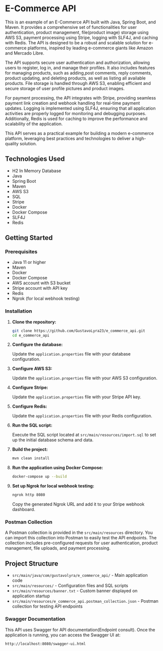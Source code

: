# E-Commerce API

This is an example of an E-Commerce API built with Java, Spring Boot, and Maven. It provides a comprehensive set of functionalities for user authentication, product management, file(product image) storage using AWS S3, payment processing using Stripe, logging with SLF4J, and caching with Redis. The API is designed to be a robust and scalable solution for e-commerce platforms, inspired by leading e-commerce giants like Amazon and Mercado Libre.

The API supports secure user authentication and authorization, allowing users to register, log in, and manage their profiles. It also includes features for managing products, such as adding,post comments, reply comments, product updating, and deleting products, as well as listing all available products. File storage is handled through AWS S3, enabling efficient and secure storage of user profile pictures and product images.

For payment processing, the API integrates with Stripe, providing seamless payment link creation and webhook handling for real-time payment updates. Logging is implemented using SLF4J, ensuring that all application activities are properly logged for monitoring and debugging purposes. Additionally, Redis is used for caching to improve the performance and scalability of the application.

This API serves as a practical example for building a modern e-commerce platform, leveraging best practices and technologies to deliver a high-quality solution.

## Technologies Used
- H2 In Memory Database
- Java
- Spring Boot
- Maven
- AWS S3
- SQL
- Stripe
- Docker
- Docker Compose
- SLF4J
- Redis

## Getting Started

### Prerequisites

- Java 11 or higher
- Maven
- Docker
- Docker Compose
- AWS account with S3 bucket
- Stripe account with API key
- Redis
- Ngrok (for local webhook testing)

### Installation

1. **Clone the repository:**

    ```sh
    git clone https://github.com/GustavoLyra23/e_commerce_api.git
    cd e_commerce_api
    ```

2. **Configure the database:**

    Update the `application.properties` file with your database configuration.
    
3. **Configure AWS S3:**

    Update the `application.properties` file with your AWS S3 configuration.

4. **Configure Stripe:**

    Update the `application.properties` file with your Stripe API key.

5. **Configure Redis:**

    Update the `application.properties` file with your Redis configuration.

6. **Run the SQL script:**

    Execute the SQL script located at `src/main/resources/import.sql` to set up the initial database schema and data.

7. **Build the project:**

    ```sh
    mvn clean install
    ```

8. **Run the application using Docker Compose:**

    ```sh
    docker-compose up --build
    ```

9. **Set up Ngrok for local webhook testing:**

    ```sh
    ngrok http 8080
    ```

    Copy the generated Ngrok URL and add it to your Stripe webhook dashboard.

### Postman Collection

A Postman collection is provided in the `src/main/resources` directory. You can import this collection into Postman to easily test the API endpoints. The collection includes pre-configured requests for user authentication, product management, file uploads, and payment processing.

## Project Structure

- `src/main/java/com/gustavolyra/e_commerce_api/` - Main application code
- `src/main/resources/` - Configuration files and SQL scripts
- `src/main/resources/banner.txt` - Custom banner displayed on application startup
- `src/main/resources/e_commerce_api.postman_collection.json` - Postman collection for testing API endpoints

### Swagger Documentation

This API uses Swagger for API documentation(Endpoint consult). Once the application is running, you can access the Swagger UI at:

```bash
http://localhost:8080/swagger-ui.html
```
